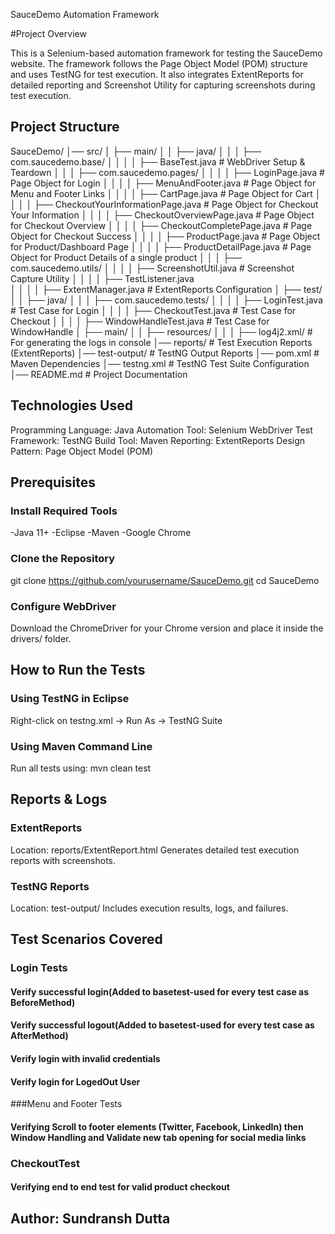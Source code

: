 SauceDemo Automation Framework

#Project Overview

This is a Selenium-based automation framework for testing the SauceDemo website. The framework follows the Page Object Model (POM) structure and uses TestNG for test execution. It also integrates ExtentReports for detailed reporting and Screenshot Utility for capturing screenshots during test execution.


## Project Structure

SauceDemo/
│── src/
│   ├── main/
│   │   ├── java/
│   │   │   ├── com.saucedemo.base/
│   │   │   │   ├── BaseTest.java                    # WebDriver Setup & Teardown
│   │   │   ├── com.saucedemo.pages/
│   │   │   │   ├── LoginPage.java                   # Page Object for Login
│   │   │   │   ├── MenuAndFooter.java               # Page Object for Menu and Footer Links
│   │   │   │   ├── CartPage.java                    # Page Object for Cart
│   │   │   │   ├── CheckoutYourInformationPage.java # Page Object for Checkout Your Information
│   │   │   │   ├── CheckoutOverviewPage.java        # Page Object for Checkout Overview
│   │   │   │   ├── CheckoutCompletePage.java        # Page Object for Checkout Success
│   │   │   │   ├── ProductPage.java                 # Page Object for Product/Dashboard Page
│   │   │   │   ├── ProductDetailPage.java           # Page Object for Product Details of a single product
│   │   │   ├── com.saucedemo.utils/
│   │   │   │   ├── ScreenshotUtil.java              # Screenshot Capture Utility
│   │   │   │   ├── TestListener.java     
│   │   │   │   ├── ExtentManager.java               # ExtentReports Configuration
│   ├── test/
│   │   ├── java/
│   │   │   ├── com.saucedemo.tests/
│   │   │   │   ├── LoginTest.java                   # Test Case for Login
│   │   │   │   ├── CheckoutTest.java                # Test Case for Checkout
│   │   │   │   ├── WindowHandleTest.java            # Test Case for WindowHandle
│   ├── main/
│   │   ├── resources/
│   │   │   ├── log4j2.xml/                          # For generating the logs in console
│── reports/                                         # Test Execution Reports (ExtentReports)
│── test-output/                                     # TestNG Output Reports
│── pom.xml                                          # Maven Dependencies
│── testng.xml                                       # TestNG Test Suite Configuration
│── README.md                                        # Project Documentation



## Technologies Used
Programming Language: Java
Automation Tool: Selenium WebDriver
Test Framework: TestNG
Build Tool: Maven
Reporting: ExtentReports
Design Pattern: Page Object Model (POM)


## Prerequisites
### Install Required Tools
-Java 11+
-Eclipse
-Maven
-Google Chrome

### Clone the Repository
git clone https://github.com/yourusername/SauceDemo.git
cd SauceDemo


### Configure WebDriver
Download the ChromeDriver for your Chrome version and place it inside the drivers/ folder.


## How to Run the Tests
### Using TestNG in Eclipse
Right-click on testng.xml → Run As → TestNG Suite

### Using Maven Command Line
Run all tests using:
mvn clean test

## Reports & Logs
### ExtentReports
Location: reports/ExtentReport.html
Generates detailed test execution reports with screenshots.

### TestNG Reports
Location: test-output/
Includes execution results, logs, and failures.


## Test Scenarios Covered
### Login Tests
#### Verify successful login(Added to basetest-used for every test case as BeforeMethod)
#### Verify successful logout(Added to basetest-used for every test case as AfterMethod)
#### Verify login with invalid credentials
#### Verify login for LogedOut User

###Menu and Footer Tests
#### Verifying Scroll to footer elements (Twitter, Facebook, LinkedIn) then Window Handling and Validate new tab opening for social media links

### CheckoutTest
#### Verifying end to end test for valid product checkout


## Author: Sundransh Dutta
